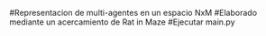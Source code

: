 #Representacion de multi-agentes en un espacio NxM
#Elaborado mediante un acercamiento de Rat in Maze
#Ejecutar main.py

